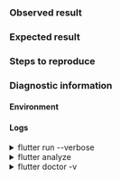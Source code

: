 
### Observed result

### Expected result


### Steps to reproduce

### Diagnostic information

#### Environment


#### Logs

<details>
  <summary>flutter run --verbose</summary>

<!--
      Run your application with `flutter run --verbose` and attach all the
      log output below between the lines with the backticks. If there is an
      exception, please see if the error message includes enough information
      to explain how to solve the issue.
-->

```
```

</details>

<details>
  <summary>flutter analyze</summary>

<!--
     Run `flutter analyze` and attach any output of that command below.
     If there are any analysis errors, try resolving them before filing this issue.
-->

```
```


</details>

<details>
  <summary>flutter doctor -v</summary>

<!-- Finally, paste the output of running `flutter doctor -v` here. -->

```
```

</details>
